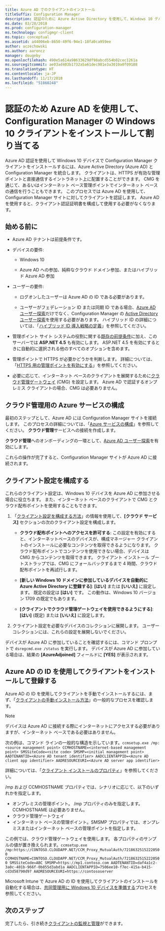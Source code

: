 ```yaml
---
title: Azure AD でのクライアントのインストール
titleSuffix: Configuration Manager
description: 認証のために Azure Active Directory を使用して、Windows 10 デバイスで Configuration Manager クライアントをインストールして割り当てる
ms.date: 03/28/2018
ms.prod: configuration-manager
ms.technology: configmgr-client
ms.topic: conceptual
ms.assetid: a44006eb-8650-49f6-94e1-18fa0ca959ee
author: aczechowski
ms.author: aaroncz
manager: dougeby
ms.openlocfilehash: 490e5a614a98633629df98abcd554b02cec1261a
ms.sourcegitcommit: ae03ad403b1732a5a61dec981e3a3010a0f09188
ms.translationtype: HT
ms.contentlocale: ja-JP
ms.lasthandoff: 11/17/2018
ms.locfileid: "51860248"
---
```

# <a name="install-and-assign-configuration-manager-windows-10-clients-using-azure-ad-for-authentication"></a>認証のため Azure AD を使用して、Configuration Manager の Windows 10 クライアントをインストールして割り当てる

Azure AD 認証を使用して Windows 10 デバイスで Configuration Manager クライアントをインストールするには、Azure Active Directory (Azure AD) と Configuration Manager を統合します。 クライアントは、HTTPS が有効な管理ポイントと直接通信するイントラネット上に配置することができます。 CMG を通じて、あるいはインターネット ベース管理ポイントでインターネット ベースの通信を行うこともできます。 このプロセスでは Azure AD を使用して、Configuration Manager サイトに対してクライアントを認証します。 Azure AD を使用すると、クライアント認証証明書を構成して使用する必要がなくなります。



## <a name="before-you-begin"></a>始める前に

- Azure AD テナントは前提条件です。  

- デバイスの要件:  

    - Windows 10  

    - Azure AD への参加、純粋なクラウド ドメイン参加、またはハイブリッド Azure AD 参加  

- ユーザーの要件:  

    - ログオンしたユーザーは Azure AD の ID である必要があります。   

    - ユーザーがフェデレーション ID または同期 ID である場合、[Azure AD ユーザー探索](/sccm/core/servers/deploy/configure/about-discovery-methods#azureaddisc)だけでなく、Configuration Manager の [Active Directory ユーザー探索](/sccm/core/servers/deploy/configure/about-discovery-methods#bkmk_aboutUser)を使用する必要があります。 ハイブリッド ID の詳細については、「[ハイブリッド ID 導入戦略の定義](/azure/active-directory/active-directory-hybrid-identity-design-considerations-identity-adoption-strategy)」を参照してください。<!--497750-->  

- 管理ポイント サイト システムの役割に関する[既存の前提条件](/sccm/core/plan-design/configs/site-and-site-system-prerequisites#bkmk_2012MPpreq)に加え、このサーバーでは **ASP.NET 4.5** も有効にします。 ASP.NET 4.5 を有効にするときに自動的に選択される他のすべてのオプションを含めます。  

- 管理ポイントで HTTPS が必要かどうかを判断します。 詳細については、「[HTTPS 用の管理ポイントを有効にする](/sccm/core/clients/manage/cmg/certificates-for-cloud-management-gateway#bkmk_mphttps)」を参照してください。  

- 必要に応じて、インターネット ベースのクライアントを展開するために[クラウド管理ゲートウェイ](/sccm/core/clients/manage/cmg/plan-cloud-management-gateway) (CMG) を設定します。 Azure AD で認証するオンプレミス クライアントの場合、CMG は必要ありません。  


## <a name="configure-azure-services-for-cloud-management"></a>クラウド管理用の Azure サービスの構成

最初のステップとして、Azure AD には Configuration Manager サイトを接続します。 このプロセスの詳細については、「[Azure サービスの構成](/sccm/core/servers/deploy/configure/azure-services-wizard)」を参照してください。 **クラウド管理**サービスへの接続を作成します。

**クラウド管理**へのオンボーディングの一環として、[Azure AD ユーザー探索](/sccm/core/servers/deploy/configure/configure-discovery-methods#azureaadisc)を有効にします。 

これらの操作が完了すると、Configuration Manager サイトが Azure AD に接続されます。 



## <a name="configure-client-settings"></a>クライアント設定を構成する

これらのクライアント設定は、Windows 10 デバイスを Azure AD に参加させる場合に役立ちます。 また、インターネット ベースのクライアントで CMG とクラウド配布ポイントを使用することもできます。

1.  「[クライアント設定を構成する方法](/sccm/core/clients/deploy/configure-client-settings)」の情報を使用して、**[クラウド サービス]** セクションの次のクライアント設定を構成します。  

    - **クラウド配布ポイントへのアクセスを許可する**: この設定を有効にすると、インターネットベースのデバイスが、構成マネージャー クライアントのインストールに必要なコンテンツを取得できるようになります。 クラウド配布ポイントでコンテンツを使用できない場合、デバイスは CMG からコンテンツを取得できます。 クライアント インストール ブートストラップでは、CMG にフォールバックするまで 4 時間、クラウド配布ポイントを再試行します。<!--495533-->  

    - **[新しい Windows 10 ドメインに参加しているデバイスを自動的に Azure Active Directory に登録する]**: **[はい]** または **[いいえ]** に設定します。 既定の設定は **[はい]** です。 この動作は、Windows 10 バージョン 1709 の既定でもあります。

    - **[クライアントでクラウド管理ゲートウェイを使用できるようにする]**: **[はい]** (既定) または **[いいえ]** に設定します。  

2.  クライアント設定を必要なデバイスのコレクションに展開します。 ユーザー コレクションには、これらの設定を展開しないでください。

デバイスが Azure AD に参加していることを確認するには、コマンド プロンプトで `dsregcmd.exe /status` を実行します。 デバイスが Azure AD に参加している場合は、結果の **[AzureAdjoined]** フィールドに **[YES]** が表示されます。



## <a name="install-and-register-the-client-using-azure-ad-identity"></a>Azure AD の ID を使用してクライアントをインストールして登録する

Azure AD の ID を使用してクライアントを手動でインストールするには、まず、「[クライアントの手動インストール方法](/sccm/core/clients/deploy/deploy-clients-to-windows-computers#BKMK_Manual)」の一般的なプロセスを確認します。 

 > [!Note]  
 > デバイスは Azure AD に接続する際にインターネットにアクセスする必要がありますが、インターネット ベースである必要はありません。 

次の例は、コマンド ラインの一般的な構造を示しています。`ccmsetup.exe /mp:<source management point> CCMHOSTNAME=<internet-based management point> SMSSiteCode=<site code> SMSMP=<initial management point> AADTENANTID=<Azure AD tenant identifier> AADCLIENTAPPID=<Azure AD client app identifier> AADRESOURCEURI=<Azure AD server app identifier>`

詳細については、「[クライアント インストールのプロパティ](/sccm/core/clients/deploy/about-client-installation-properties)」を参照してください。

/mp および CCMHOSTNAME プロパティでは、シナリオに応じて、以下のいずれかを指定します。
- オンプレミスの管理ポイント。 /mp プロパティのみを指定します。 CCMHOSTNAME は必要ありません。
- クラウド管理ゲートウェイ
- インターネット ベースの管理ポイント。SMSMP プロパティでは、オンプレミスまたはインターネット ベースの管理ポイントを指定します。

この例では、クラウド管理ゲートウェイを使用します。 各プロパティのサンプルの値が置き換えられます。`ccmsetup.exe /mp:https://CONTOSO.CLOUDAPP.NET/CCM_Proxy_MutualAuth/72186325152220500 CCMHOSTNAME=CONTOSO.CLOUDAPP.NET/CCM_Proxy_MutualAuth/72186325152220500 SMSSiteCode=ABC SMSMP=https://mp1.contoso.com AADTENANTID=daf4a1c2-3a0c-401b-966f-0b855d3abd1a AADCLIENTAPPID=7506ee10-f7ec-415a-b415-cd3d58790d97 AADRESOURCEURI=https://contososerver`

Microsoft Intune で Azure AD の ID を使用してクライアントのインストールを自動化する場合は、[共同管理用に Windows 10 デバイスを準備する](/sccm/core/clients/manage/co-management-prepare#command-line-to-install-configuration-manager-client)プロセスを参照してください。



## <a name="next-steps"></a>次のステップ

完了したら、引き続き[クライアントの監視と管理](/sccm/core/clients/manage/monitor-clients)ができます。
